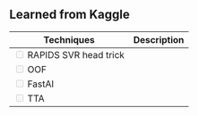 ## Learned from Kaggle
|Techniques                                                     | Description             |
|---------------------------------------------------------------|-------------------------|
|<input type="checkbox" disabled /> RAPIDS SVR head trick       |                         |
|<input type="checkbox" disabled /> OOF                         |                         |
|<input type="checkbox" disabled /> FastAI                      |                         |
|<input type="checkbox" disabled /> TTA                         |                         |

